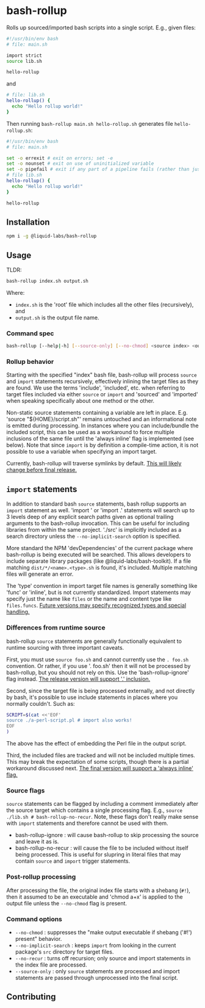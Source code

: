 # bash-rollup

Rolls up sourced/imported bash scripts into a single script. E.g., given files:

```bash
#!/usr/bin/env bash
# file: main.sh

import strict
source lib.sh

hello-rollup
```
and
```bash
# file: lib.sh
hello-rollup() {
  echo "Hello rollup world!"
}
```

Then running `bash-rollup main.sh hello-rollup.sh` generates file `hello-rollup.sh`:
```bash
#!/usr/bin/env bash
# file: main.sh

set -o errexit # exit on errors; set -e
set -o nounset # exit on use of uninitialized variable
set -o pipefail # exit if any part of a pipeline fails (rather than just on failure of final piece)
# file lib.sh
hello-rollup() {
  echo "Hello rollup world!"
}

hello-rollup
```

## Installation

```bash
npm i -g @liquid-labs/bash-rollup
```

## Usage

TLDR:
```bash
bash-rollup index.sh output.sh
```
Where:
* `index.sh` is the 'root' file which includes all the other files (recursively), and
* `output.sh` is the output file name.

### Command spec

```bash
bash-rollup [--help|-h] [--source-only] [--no-chmod] <source index> <out file> [<search directory 1>...n]
```

### Rollup behavior

Starting with the specified "index" bash file, bash-rollup will process `source` and `import` statements recursively, effectively inlining the target files as they are found. We use the terms 'include', 'included', etc. when referring to
target files included via either `source` or `import` and 'sourced' and 'imported' when speaking specifically about one method or the other.

Non-static source statements containing a variable are left in place. E.g. 'source "${HOME}/script.sh"' remains untouched and an informational note is emitted during processing. In instances where you can include/bundle the included script, this can be used as a workaround to force multiple inclusions of the same file until the 'always inline' flag is implemented (see below). Note that since `import` is by definition a compile-time action, it is not possible to use a variable when specifying an import target.

Currently, bash-rollup will traverse symlinks by default. [This will likely change before final release.](https://github.com/liquid-labs/bash-rollup/issues/7)

`import` statements
---------------
In addition to standard bash `source` statements, bash rollup supports an `import` statement as well. 'import <name>' or 'import <name>.<type>' statements will search up to 3 levels deep of any explicit search paths given as optional trailing arguments to the bash-rollup invocation. This can be useful for including libraries from within the same project. './src' is implicitly included as a search directory unless the `--no-implicit-search` option is specified.

More standard the NPM 'devDependencies' of the current package where bash-rollup is being executed will be searched. This allows developers to include separate library packages (like @liquid-labs/bash-toolkit). If a file matching `dist/*/<name>.<type>.sh` is found, it's included. Multiple matching files will generate an error.

The 'type' convention in import target file names is generally something like 'func' or 'inline', but is not currently standardized. Import statements may specify just the name like `files` or the name and content type like `files.funcs`. [Future versions may specify recognized types and special handling.](https://github.com/liquid-labs/bash-rollup/issues/6)

### Differences from runtime source

bash-rollup `source` statements are generally functionally equivalent to runtime
sourcing with three important caveats.

First, you must use `source foo.sh` and cannot currently use the `. foo.sh` convention. Or rather, if you use '. foo.sh' then it will not be processed by bash-rollup, but you should not rely on this. Use the 'bash-rollup-ignore' flag instead. [The release version will support '.' inclusion.](https://github.com/liquid-labs/bash-rollup/issues/5)

Second, since the target file is being processed externally, and not directly by bash, it's possible to use include statements in places where you normally couldn't. Such as:
```bash
SCRIPT=$(cat <<'EOF'
source ./a-perl-script.pl # import also works!
EOF
)
```

The above has the effect of embedding the Perl file in the output script.

Third, the included files are tracked and will not be included multiple times. This may break the expectation of some scripts, though there is a partial workaround discussed next. [The final version will support a 'always inline' flag.](https://github.com/liquid-labs/bash-rollup/issues/4)

### Source flags

`source` statements can be flagged by including a comment immediately after the source target which contains a single processing flag. E.g., `source ./lib.sh # bash-rollup-no-recur`. Note, these flags don't really make sense with `import`
statements and therefore cannot be used with them.

* bash-rollup-ignore : will cause bash-rollup to skip processing the source and leave it as is.
* bash-rollup-no-recur : will cause the file to be included without itself being processed. This is useful for slupring in literal files that may contain `source` and `import` trigger statements.

### Post-rollup processing

After processing the file, the original index file starts with a shebang (`#!`),
then it assumed to be an executable and 'chmod a+x' is applied to the output file
unless the `--no-chmod` flag is present.

### Command options

* `--no-chmod` : suppresses the "make output executable if shebang ('#!') present" behavior.
* `--no-implicit-search` : keeps `import` from looking in the current package's `src` directory for target files.
* `--no-recur` : turns off recursion; only source and import statements in the index file are processed.
* `--source-only` : only `source` statements are processed and import statements are passed through unprocessed into the final script.

## Contributing

